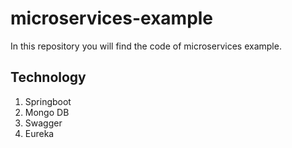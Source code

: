 # microservices-example
In this repository you will find the code of microservices example.

## Technology
1. Springboot
2. Mongo DB
3. Swagger
4. Eureka
